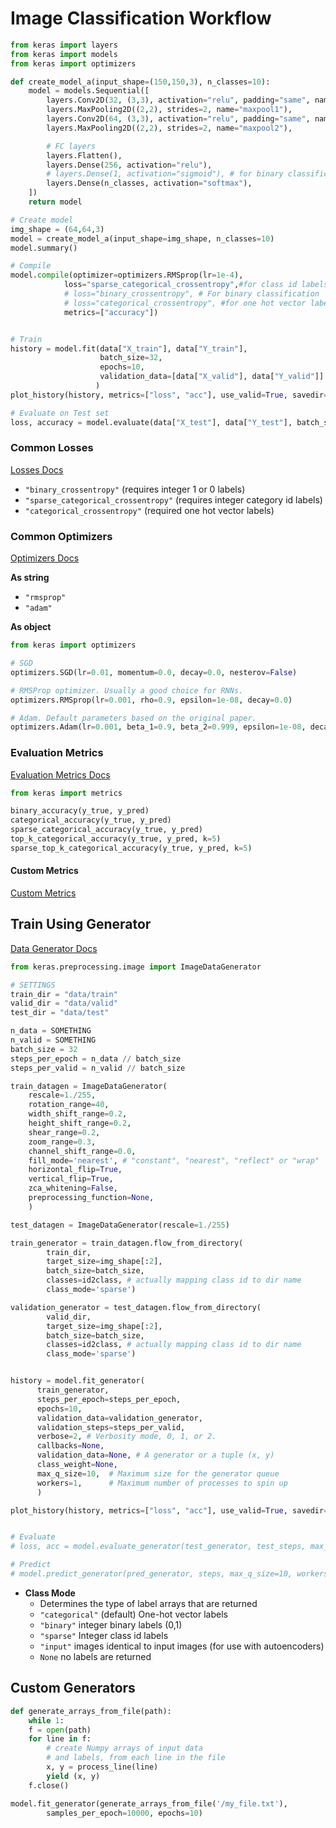 # Image Classification Workflow

```py
from keras import layers
from keras import models
from keras import optimizers

def create_model_a(input_shape=(150,150,3), n_classes=10):
    model = models.Sequential([
        layers.Conv2D(32, (3,3), activation="relu", padding="same", name="conv1", input_shape=input_shape),
        layers.MaxPooling2D((2,2), strides=2, name="maxpool1"),
        layers.Conv2D(64, (3,3), activation="relu", padding="same", name="conv2"),
        layers.MaxPooling2D((2,2), strides=2, name="maxpool2"),

        # FC layers
        layers.Flatten(),
        layers.Dense(256, activation="relu"),
        # layers.Dense(1, activation="sigmoid"), # for binary classification
        layers.Dense(n_classes, activation="softmax"),
    ])
    return model

# Create model
img_shape = (64,64,3)
model = create_model_a(input_shape=img_shape, n_classes=10)
model.summary()

# Compile
model.compile(optimizer=optimizers.RMSprop(lr=1e-4),
            loss="sparse_categorical_crossentropy",#for class id labels
            # loss="binary_crossentropy", # For binary classification
            # loss="categorical_crossentropy", #for one hot vector labels
            metrics=["accuracy"])


# Train
history = model.fit(data["X_train"], data["Y_train"],
                    batch_size=32,
                    epochs=10,
                    validation_data=[data["X_valid"], data["Y_valid"]]
                   )
plot_history(history, metrics=["loss", "acc"], use_valid=True, savedir=None, show=True)

# Evaluate on Test set
loss, accuracy = model.evaluate(data["X_test"], data["Y_test"], batch_size=32)
```

### Common Losses

[Losses Docs](https://keras.io/losses/)

- `"binary_crossentropy"` (requires integer 1 or 0 labels)
- `"sparse_categorical_crossentropy"` (requires integer category id labels)
- `"categorical_crossentropy"` (required one hot vector labels)



### Common Optimizers

[Optimizers Docs](https://keras.io/optimizers/)

**As string**

- `"rmsprop"`
- `"adam"`

**As object**

```py
from keras import optimizers

# SGD
optimizers.SGD(lr=0.01, momentum=0.0, decay=0.0, nesterov=False)

# RMSProp optimizer. Usually a good choice for RNNs.
optimizers.RMSprop(lr=0.001, rho=0.9, epsilon=1e-08, decay=0.0)

# Adam. Default parameters based on the original paper.
optimizers.Adam(lr=0.001, beta_1=0.9, beta_2=0.999, epsilon=1e-08, decay=0.0)
```

### Evaluation Metrics
[Evaluation Metrics Docs](https://keras.io/metrics/)

```py
from keras import metrics

binary_accuracy(y_true, y_pred)
categorical_accuracy(y_true, y_pred)
sparse_categorical_accuracy(y_true, y_pred)
top_k_categorical_accuracy(y_true, y_pred, k=5)
sparse_top_k_categorical_accuracy(y_true, y_pred, k=5)
```

#### Custom Metrics

[Custom Metrics](https://keras.io/metrics/#custom-metrics)



## Train Using Generator

[Data Generator Docs](https://keras.io/preprocessing/image/)

```py
from keras.preprocessing.image import ImageDataGenerator

# SETTINGS
train_dir = "data/train"
valid_dir = "data/valid"
test_dir = "data/test"

n_data = SOMETHING
n_valid = SOMETHING
batch_size = 32
steps_per_epoch = n_data // batch_size
steps_per_valid = n_valid // batch_size

train_datagen = ImageDataGenerator(
    rescale=1./255,
    rotation_range=40,
    width_shift_range=0.2,
    height_shift_range=0.2,
    shear_range=0.2,
    zoom_range=0.3,
    channel_shift_range=0.0,
    fill_mode='nearest', # "constant", "nearest", "reflect" or "wrap"
    horizontal_flip=True,
    vertical_flip=True,
    zca_whitening=False,
    preprocessing_function=None,
    )

test_datagen = ImageDataGenerator(rescale=1./255)

train_generator = train_datagen.flow_from_directory(
        train_dir,
        target_size=img_shape[:2],
        batch_size=batch_size,
        classes=id2class, # actually mapping class id to dir name
        class_mode='sparse')

validation_generator = test_datagen.flow_from_directory(
        valid_dir,
        target_size=img_shape[:2],
        batch_size=batch_size,
        classes=id2class, # actually mapping class id to dir name
        class_mode='sparse')


history = model.fit_generator(
      train_generator,
      steps_per_epoch=steps_per_epoch,
      epochs=10,
      validation_data=validation_generator,
      validation_steps=steps_per_valid,
      verbose=2, # Verbosity mode, 0, 1, or 2.
      callbacks=None,
      validation_data=None, # A generator or a tuple (x, y)
      class_weight=None,
      max_q_size=10,  # Maximum size for the generator queue
      workers=1,      # Maximum number of processes to spin up
      )

plot_history(history, metrics=["loss", "acc"], use_valid=True, savedir=None, show=True)


# Evaluate
# loss, acc = model.evaluate_generator(test_generator, test_steps, max_q_size=10, workers=1)

# Predict
# model.predict_generator(pred_generator, steps, max_q_size=10, workers=1, verbose=0)


```

- **Class Mode**
    - Determines the type of label arrays that are returned
    - `"categorical"` (default)  One-hot vector labels
    - `"binary"` integer binary labels (0,1)
    - `"sparse"` Integer class id labels
    - `"input"` images identical to input images (for use with autoencoders)
    - `None` no labels are returned


## Custom Generators

```py
def generate_arrays_from_file(path):
    while 1:
    f = open(path)
    for line in f:
        # create Numpy arrays of input data
        # and labels, from each line in the file
        x, y = process_line(line)
        yield (x, y)
    f.close()

model.fit_generator(generate_arrays_from_file('/my_file.txt'),
        samples_per_epoch=10000, epochs=10)
```
